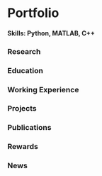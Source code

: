# Portfolio

#### Skills: Python, MATLAB, C++


### Research


### Education


### Working Experience


### Projects


### Publications


### Rewards


### News


